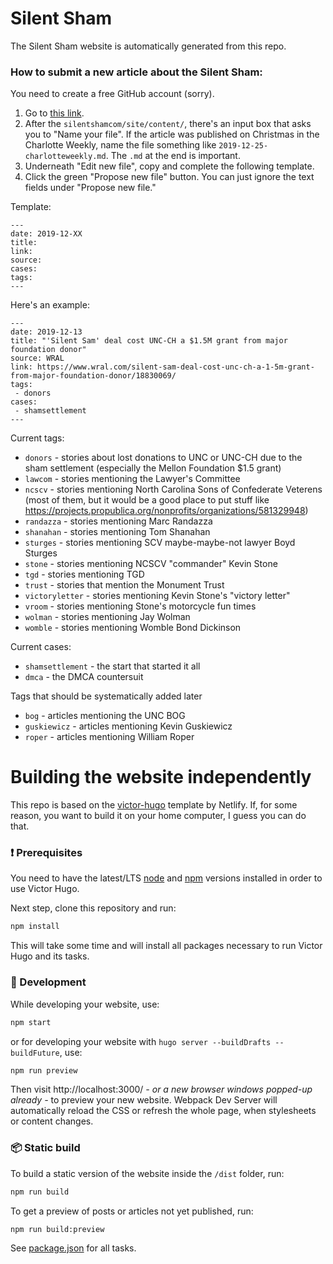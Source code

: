 # Silent Sham

The Silent Sham website is automatically generated from this repo.

### How to submit a new article about the Silent Sham:

You need to create a free GitHub account (sorry).

1. Go to [this link](https://github.com/silentshamunc/silentshamcom/new/master/site/content/links).
2. After the `silentshamcom/site/content/`, there's an input box that asks you to "Name your file". If
   the article was published on Christmas in the Charlotte Weekly, name
   the file something like `2019-12-25-charlotteweekly.md`. The `.md`
   at the end is important.
3. Underneath "Edit new file", copy and complete the following template.
4. Click the green "Propose new file" button. You can just ignore the text fields under "Propose new file."

Template:

```
---
date: 2019-12-XX
title: 
link: 
source: 
cases:
tags:
---
```

Here's an example:

```
---
date: 2019-12-13
title: "'Silent Sam' deal cost UNC-CH a $1.5M grant from major foundation donor"
source: WRAL
link: https://www.wral.com/silent-sam-deal-cost-unc-ch-a-1-5m-grant-from-major-foundation-donor/18830069/
tags:
 - donors
cases:
 - shamsettlement
---
```

Current tags:

 * `donors` - stories about lost donations to UNC or UNC-CH due to the sham settlement (especially the Mellon Foundation $1.5 grant)
 * `lawcom` - stories mentioning the Lawyer's Committee
 * `ncscv` - stories mentioning North Carolina Sons of Confederate Veterens (most of them, but it would be a good place to put stuff like https://projects.propublica.org/nonprofits/organizations/581329948)
 * `randazza` - stories mentioning Marc Randazza
 * `shanahan` - stories mentioning Tom Shanahan
 * `sturges` - stories mentioning SCV maybe-maybe-not lawyer Boyd Sturges
 * `stone` - stories mentioning NCSCV "commander" Kevin Stone
 * `tgd` - stories mentioning TGD
 * `trust` - stories that mention the Monument Trust
 * `victoryletter` - stories mentioning Kevin Stone's "victory letter"
 * `vroom` - stories mentioning Stone's motorcycle fun times
 * `wolman` - stories mentioning Jay Wolman
 * `womble` - stories mentioning Womble Bond Dickinson

Current cases:

 * `shamsettlement` - the start that started it all
 * `dmca` - the DMCA countersuit

Tags that should be systematically added later
 * `bog` - articles mentioning the UNC BOG
 * `guskiewicz` - articles mentioning Kevin Guskiewicz
 * `roper` - articles mentioning William Roper

# Building the website independently

This repo is based on the [victor-hugo](https://github.com/netlify-templates/victor-hugo) template by Netlify.
If, for some reason, you want to build it on your home computer, I guess you can do that.

### :exclamation: Prerequisites

You need to have the latest/LTS [node](https://nodejs.org/en/download/) and [npm](https://www.npmjs.com/get-npm) versions installed in order to use Victor Hugo.

Next step, clone this repository and run:

```bash
npm install
```

This will take some time and will install all packages necessary to run Victor Hugo and its tasks.

### :construction_worker: Development

While developing your website, use:

```bash
npm start
```

or for developing your website with `hugo server --buildDrafts --buildFuture`, use:

```bash
npm run preview
```

Then visit http://localhost:3000/ _- or a new browser windows popped-up already -_ to preview your new website. Webpack Dev Server will automatically reload the CSS or refresh the whole page, when stylesheets or content changes.

### :package: Static build

To build a static version of the website inside the `/dist` folder, run:

```bash
npm run build
```

To get a preview of posts or articles not yet published, run:

```bash
npm run build:preview
```

See [package.json](package.json#L8) for all tasks.

